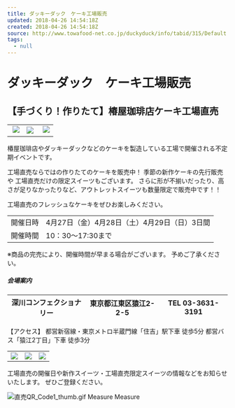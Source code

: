 ```yaml
---
title: ダッキーダック　ケーキ工場販売
updated: 2018-04-26 14:54:18Z
created: 2018-04-26 14:54:18Z
source: http://www.towafood-net.co.jp/duckyduck/info/tabid/315/Default.aspx
tags:
  - null
---
```


# ダッキーダック　ケーキ工場販売

## 【手づくり！作りたて】椿屋珈琲店ケーキ工場直売

|     |     |     |
| --- | --- | --- |
|  ![](../_resources/2fc2af2470fc830d6b9534f7d79f7595.jpg) | ![](../_resources/62d942596bab21651d09465b5bb03180.jpg) |  ![](../_resources/2d0e765b96124ae7903964286f43ea6b.jpg) |

椿屋珈琲店やダッキーダックなどのケーキを製造している工場で開催される不定期イベントです。

工場直売ならではの作りたてのケーキを販売中！
季節の新作ケーキの先行販売や
工場直売だけの限定スイーツもございます。
さらに形が不揃いだったり、高さが足りなかったりなど、アウトレットスイーツも数量限定で販売中です！！

工場直売のフレッシュなケーキをぜひお楽しみください。

|     |     |
| --- | --- |
| 開催日時 | 4月27日（金）4月28日（土）4月29日（日）3日間 |
| 開催時間 | 10：30～17:30まで |

※商品の完売により、開催時間が早まる場合がございます。
予めご了承ください。

##### 会場案内

| 深川コンフェクショナリー | 東京都江東区猿江2-2-5 | TEL 03-3631-3191 |
| --- | --- | --- |

【アクセス】
都営新宿線・東京メトロ半蔵門線「住吉」駅下車 徒歩5分
都営バス「猿江2丁目」下車 徒歩3分

|     |     |     |
| --- | --- | --- |
| ![](../_resources/6017e81fe30a879d1bf541db7dd980ae.jpg) | ![](../_resources/2365bd6149b9f7ab4dfda9c8b7432e58.jpg) | ![](../_resources/175a43af0c5f7bf79527d3589bcfd2c3.jpg) |

工場直売の開催日や新作スイーツ・工場直売限定スイーツの情報などをお知らせいたします。
ぜひご登録ください。

![直売QR_Code1_thumb.gif](../_resources/直売QR_Code1_thumb.gif)
Measure
Measure